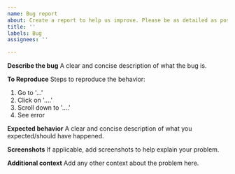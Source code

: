 ```yaml
---
name: Bug report
about: Create a report to help us improve. Please be as detailed as possible.
title: ''
labels: Bug
assignees: ''

---
```


**Describe the bug**
A clear and concise description of what the bug is.

**To Reproduce**
Steps to reproduce the behavior:
1. Go to '...'
2. Click on '....'
3. Scroll down to '....'
4. See error

**Expected behavior**
A clear and concise description of what you expected/should have happened.

**Screenshots**
If applicable, add screenshots to help explain your problem.

**Additional context**
Add any other context about the problem here.
